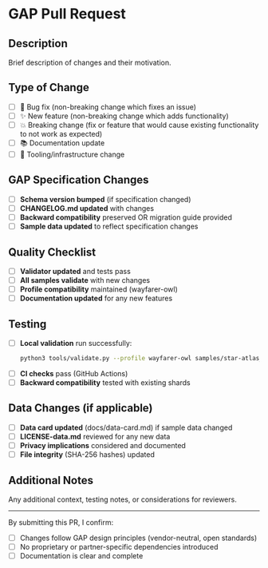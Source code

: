 # GAP Pull Request

## Description

Brief description of changes and their motivation.

## Type of Change

- [ ] 🐛 Bug fix (non-breaking change which fixes an issue)
- [ ] ✨ New feature (non-breaking change which adds functionality)  
- [ ] 💥 Breaking change (fix or feature that would cause existing functionality to not work as expected)
- [ ] 📚 Documentation update
- [ ] 🔧 Tooling/infrastructure change

## GAP Specification Changes

- [ ] **Schema version bumped** (if specification changed)
- [ ] **CHANGELOG.md updated** with changes
- [ ] **Backward compatibility** preserved OR migration guide provided
- [ ] **Sample data updated** to reflect specification changes

## Quality Checklist

- [ ] **Validator updated** and tests pass
- [ ] **All samples validate** with new changes
- [ ] **Profile compatibility** maintained (wayfarer-owl)
- [ ] **Documentation updated** for any new features

## Testing

- [ ] **Local validation** run successfully:
  ```bash
  python3 tools/validate.py --profile wayfarer-owl samples/star-atlas_100mb/
  ```
- [ ] **CI checks** pass (GitHub Actions)
- [ ] **Backward compatibility** tested with existing shards

## Data Changes (if applicable)

- [ ] **Data card updated** (docs/data-card.md) if sample data changed
- [ ] **LICENSE-data.md** reviewed for any new data
- [ ] **Privacy implications** considered and documented
- [ ] **File integrity** (SHA-256 hashes) updated

## Additional Notes

Any additional context, testing notes, or considerations for reviewers.

---

By submitting this PR, I confirm:
- [ ] Changes follow GAP design principles (vendor-neutral, open standards)
- [ ] No proprietary or partner-specific dependencies introduced
- [ ] Documentation is clear and complete 